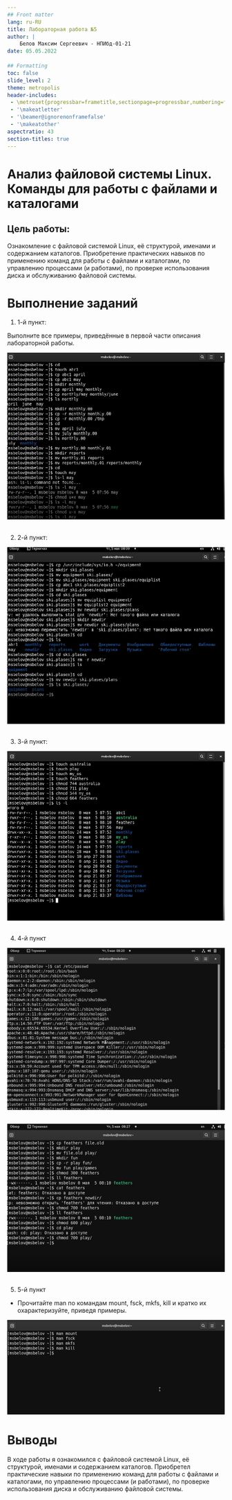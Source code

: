 ```yaml
---
## Front matter
lang: ru-RU
title: Лабораторная работа №5
author: |
	Белов Максим Сергеевич - НПИбд-01-21
date: 05.05.2022

## Formatting
toc: false
slide_level: 2
theme: metropolis
header-includes: 
 - \metroset{progressbar=frametitle,sectionpage=progressbar,numbering=fraction}
 - '\makeatletter'
 - '\beamer@ignorenonframefalse'
 - '\makeatother'
aspectratio: 43
section-titles: true
---
```


# Анализ файловой системы Linux. Команды для работы с файлами и каталогами

## Цель работы:

Ознакомление с файловой системой Linux, её структурой, именами и содержанием
каталогов. Приобретение практических навыков по применению команд для работы
с файлами и каталогами, по управлению процессами (и работами), по проверке использования диска и обслуживанию файловой системы.

# Выполнение заданий

1. 1-й пункт:

 Выполните все примеры, приведённые в первой части описания лабораторной работы.

![](image/s1.png)

##

 2. 2-й пункт:


![](image/s2.png)

##

 3. 3-й пункт:

![](image/s3.png)

##

 4. 4-й пункт

![](image/s4.png)

##

![](image/s5.png)

##

5. 5-й пункт

- Прочитайте man по командам mount, fsck, mkfs, kill и кратко их охарактеризуйте, приведя примеры.


![](image/s6.png)

# Выводы

В ходе работы я ознакомился с файловой системой Linux, её структурой, именами и содержанием каталогов. Приобретел практические навыки по применению команд для работы с файлами и каталогами, по управлению процессами (и работами), по проверке использования диска и обслуживанию файловой системы.